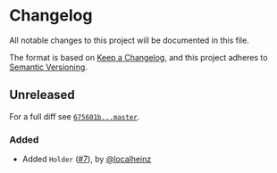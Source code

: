 # Changelog

All notable changes to this project will be documented in this file.

The format is based on [Keep a Changelog](https://keepachangelog.com/en/1.0.0/), and this project adheres to [Semantic Versioning](https://semver.org/spec/v2.0.0.html).

## Unreleased

For a full diff see [`675601b...master`][675601b...master].

### Added

* Added `Holder` ([#7]), by [@localheinz]

[675601b...master]: https://github.com/ergebnis/license/compare/675601b...master

[#7]: https://github.com/ergebnis/license/pull/6

[@localheinz]: https://github.com/localheinz
